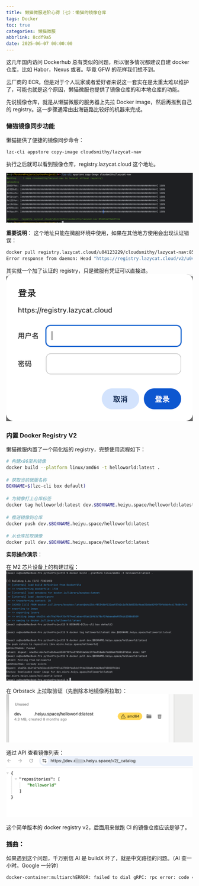 ```yaml
---
title: 懒猫微服进阶心得（七）：懒猫的镜像仓库
tags: Docker
toc: true
categories: 懒猫微服
abbrlink: 8cdf9a5
date: 2025-06-07 00:00:00
---
```


这几年国内访问 Dockerhub 总有类似的问题，所以很多情况都建议自建 docker 仓库，比如 Habor，Nexus 或者。毕竟 GFW 的花样我们想不到。

云厂商的 ECR。但是对于个人玩家或者爱好者来说这一套实在是太重太难以维护了，可能也就是这个原因，懒猫微服也提供了镜像仓库的和本地仓库的功能。

先说镜像仓库，就是从懒猫微服的服务器上先拉 Docker image，然后再推到自己的 registry。这一步骤通常由出海链路比较好的机器来完成。

### 懒猫镜像同步功能

懒猫提供了便捷的镜像同步命令：

```bash
lzc-cli appstore copy-image cloudsmithy/lazycat-nav
```

执行之后就可以看到镜像仓库，registry.lazycat.cloud 这个地址。

<!-- more -->

![镜像同步界面截图](https://raw.githubusercontent.com/cloudsmithy/picgo-imh/master/image-20250606062550912.png)

**重要说明**：
这个地址只能在微服环境中使用，如果在其他地方使用会出现认证错误：

```bash
docker pull registry.lazycat.cloud/u04123229/cloudsmithy/lazycat-nav:854b14e73ab0726e
Error response from daemon: Head "https://registry.lazycat.cloud/v2/u04123229/cloudsmithy/lazycat-nav/manifests/854b14e73ab0726e": no basic auth credentials
```

其实就一个加了认证的 registry，只是微服有凭证可以直接进。
![认证错误截图](https://raw.githubusercontent.com/cloudsmithy/picgo-imh/master/image-20250606081108772.png)

### 内置 Docker Registry V2

懒猫微服内置了一个简化版的 registry，完整使用流程如下：

```bash
# 构建x86架构镜像
docker build --platform linux/amd64 -t helloworld:latest .

# 获取当前微服名称
BOXNAME=$(lzc-cli box default)

# 为镜像打上仓库标签
docker tag helloworld:latest dev.$BOXNAME.heiyu.space/helloworld:latest

# 推送镜像到仓库
docker push dev.$BOXNAME.heiyu.space/helloworld:latest

# 从仓库拉取镜像
docker pull dev.$BOXNAME.heiyu.space/helloworld:latest
```

**实际操作演示**：

在 M2 芯片设备上的构建过程：
![M2构建截图](https://raw.githubusercontent.com/cloudsmithy/picgo-imh/master/image-20250606065450474.png)

在 Orbstack 上拉取验证（先删除本地镜像再拉取）：
![镜像拉取验证](https://raw.githubusercontent.com/cloudsmithy/picgo-imh/master/image-20250606065226304.png)

通过 API 查看镜像列表：
![镜像列表API](https://raw.githubusercontent.com/cloudsmithy/picgo-imh/master/image-20250606075246823.png)

这个简单版本的 docker registry v2，后面用来做跑 CI 的镜像仓库应该是够了。

### 插曲：

如果遇到这个问题，千万别信 AI 是 buildX 坏了，就是中文路径的问题。（AI 查一小时。Google 一分钟）

```bash
docker-container:multiarchERROR: failed to dial gRPC: rpc error: code = Internal desc = rpc error: code= Internal desc =header key"x-docker-expose-session-sharedkey" contains value with non-printable ASCII characters
```
